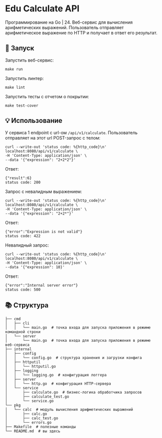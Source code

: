 # Edu Calculate API

Программирование на Go | 24. Веб-сервис для вычисления арифметических выражений.
Пользователь отправляет арифметическое выражение по HTTP и получает в ответ его результат.

## 🚀 Запуск

Запустить веб-сервис:

```shell
make run
```

Запустить линтер:

```shell
make lint
```

Запустить тесты с отчетом о покрытии:

```shell
make test-cover
```

## 💡 Использование

У сервиса 1 endpoint с url-ом `/api/v1/calculate`. Пользователь отправляет на этот url POST-запрос с телом:

```shell
curl --write-out 'status code: %{http_code}\n' localhost:8080/api/v1/calculate \
-H 'Content-Type: application/json' \
--data '{"expression": "2+2*2"}'
```

Ответ:

```text
{"result":6}
status code: 200
```

Запрос с невалидным выражением:

```shell
curl --write-out 'status code: %{http_code}\n' localhost:8080/api/v1/calculate \
-H 'Content-Type: application/json' \
--data '{"expression": "2+2*"}'
```

Ответ:

```text
{"error":"Expression is not valid"}
status code: 422
```

Невалидный запрос:

```shell
curl --write-out 'status code: %{http_code}\n' localhost:8080/api/v1/calculate \
-H 'Content-Type: application/json' \
--data '{"expression": 10}'
```

Ответ:

```text
{"error":"Internal server error"}
status code: 500
```

## 📚 Структура

```text
├── cmd
│   ├── cli
│   │   └── main.go  # точка входа для запуска приложения в режиме командной строки
│   └── server
│       └── main.go  # точка входа для запуска приложения в режиме веб-сервиса
├── internal
│   ├── config
│   │   └── config.go  # структура хранения и загрузки конфига
│   ├── httputil
│   │   └── httputil.go
│   ├── logging
│   │   └── logging.go  # конфигурация логгера
│   ├── server
│   │   └── http.go  # конфигурация HTTP-сервера
│   └── service
│       ├── calculate.go  # бизнес-логика обработчика запросов
│       ├── calculate_test.go
│       └── service.go
└── pkg
│   └── calc  # модуль вычисления арифметических выражений
│       ├── calc.go
│       ├── calc_test.go
│       └── errors.go
├── Makefile  # полезные команды
└── README.md  # вы здесь
```
